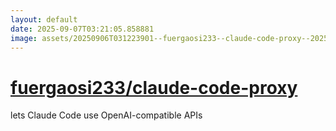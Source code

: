 ```yaml
---
layout: default
date: 2025-09-07T03:21:05.858881
image: assets/20250906T031223901--fuergaosi233--claude-code-proxy--20250906T031410890--cropped.png
---
```


# [fuergaosi233/claude-code-proxy](https://github.com/fuergaosi233/claude-code-proxy)

lets Claude Code use OpenAI-compatible APIs
